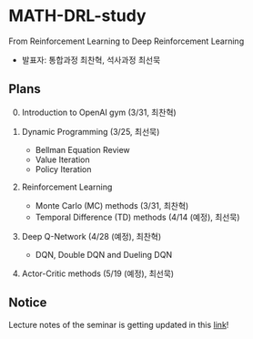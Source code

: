 # MATH-DRL-study
From Reinforcement Learning to Deep Reinforcement Learning

- 발표자: 통합과정 최찬혁, 석사과정 최선묵

## Plans 
0. Introduction to OpenAI gym (3/31, 최찬혁)

1. Dynamic Programming (3/25, 최선묵)
    - Bellman Equation Review
    - Value Iteration
    - Policy Iteration

2. Reinforcement Learning
    - Monte Carlo (MC) methods (3/31, 최찬혁)
    - Temporal Difference (TD) methods (4/14 (예정), 최선묵)

3. Deep Q-Network (4/28 (예정), 최찬혁)
    - DQN, Double DQN and Dueling DQN 

4. Actor-Critic methods (5/19 (예정), 최선묵)


## Notice
Lecture notes of the seminar is getting updated in this [link](https://sunmookchoi.notion.site/All-about-RL-DRL-461bd020a42c4278ace61f49b766114d)!